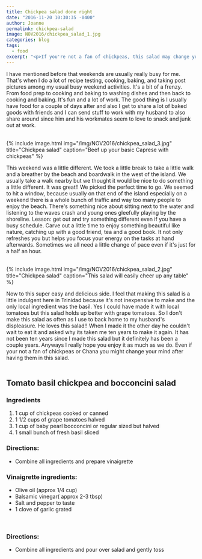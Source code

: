 ```yaml
---
title: Chickpea salad done right
date: "2016-11-20 10:30:35 -0400"
author: Joanne
permalink: chickpea-salad
image: NOV2016/chickpea_salad_1.jpg
categories: blog
tags:
  - food
excerpt: "<p>If you're not a fan of chickpeas, this salad may change your mind</p>"
---
```

I have mentioned before that weekends are usually really busy for me. That's when I do a lot of recipe testing, cooking, baking, and taking post pictures among my usual busy weekend activities.  It's a bit of a frenzy.  From food prep to cooking and baking to washing dishes and then back to cooking and baking. It's fun and a lot of work. The good thing is I usually have food for a couple of days after and also I get to share a lot of baked goods with friends and I can send stuff to work with my husband to also share around since him and his workmates seem to love to snack and junk out at work.  
<br>

{% include image.html
            img="/img/NOV2016/chickpea_salad_3.jpg"
            title="Chickpea salad"
            caption="Beef up your basic Caprese with chickpeas" %}

This weekend was a little different.  We took a little break to take a little walk and a breather by the beach and boardwalk in the west of the island. We usually take a walk nearby but we thought it would be nice to do something a little different.  It was great!! We picked the perfect time to go. We seemed to hit a window, because usually on that end of the island especially on a weekend there is a whole bunch of traffic and way too many people to enjoy the beach. There's something nice about sitting next to the water and listening to the waves crash and young ones gleefully playing by the shoreline. Lesson: get out and try something different even if you have a busy schedule. Carve out a little time to enjoy something beautiful like nature, catching up with a good friend, tea and a good book.  It not only refreshes you but helps you focus your energy on the tasks at hand afterwards.  Sometimes we all need a little change of pace even if it's just for a half an hour.  
<br>

{% include image.html
            img="/img/NOV2016/chickpea_salad_2.jpg"
            title="Chickpea salad"
            caption="This salad will easily cheer up any table" %}

Now to this super easy and delicious side. I feel that making this salad is a little indulgent here in Trinidad because it's not inexpensive to make and the only local ingredient was the basil. Yes I could have made it with local tomatoes but this salad holds up better with grape tomatoes.  So I don't make this salad as often as I use to back home to my husband's displeasure. He loves this salad!! When I made it the other day he couldn't wait to eat it and asked why its taken me ten years to make it again.  It has not been ten years since I made this salad but it definitely has been a couple years. Anyways I really hope you enjoy it as much as we do. Even if your not a fan of chickpeas or Chana you might change your mind after having them in this salad.  
<br>

## Tomato basil chickpea and bocconcini salad

### Ingredients

1. 1 cup of chickpeas cooked or canned
1. 1 1/2 cups of grape tomatoes halved
1. 1 cup of baby pearl bocconcini or regular sized but halved
1. 1 small bunch of fresh basil sliced

### Directions:
* Combine all ingredients and prepare vinaigrette

### Vinaigrette ingredients:

* Olive oil (approx 1/4 cup)
* Balsamic vinegar( approx 2-3 tbsp)
* Salt and pepper to taste
* 1 clove of garlic grated
<br>

### Directions:
* Combine all ingredients and pour over salad and gently toss

